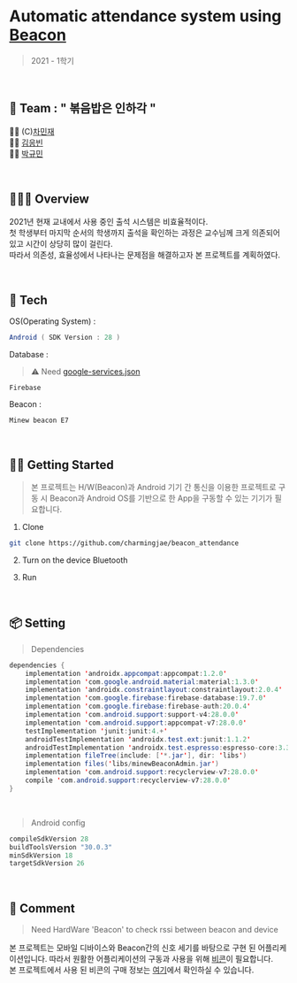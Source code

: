 # Automatic attendance system using [Beacon](https://ko.wikipedia.org/wiki/%EB%B9%84%EC%BD%98)
> 2021 - 1학기  

<br/>

## 🤝 Team : " 볶음밥은 인하각 "  
👨‍🚀 (C)[차민재](https://github.com/charmingjae)  
👨‍🚀 [김응빈](https://github.com/eungbin)  
👨‍🚀 [박규민](https://github.com/mareepark)  



<br/>

## 👨🏻‍💻 Overview  
2021년 현재 교내에서 사용 중인 출석 시스템은 비효율적이다.  
첫 학생부터 마지막 순서의 학생까지 출석을 확인하는 과정은 교수님께 크게 의존되어 있고 시간이 상당히 많이 걸린다.  
따라서 의존성, 효율성에서 나타나는 문제점을 해결하고자 본 프로젝트를 계획하였다.

<br/>

## 🔧 Tech

OS(Operating System) :
```java
Android ( SDK Version : 28 )
```

Database : 
> ⚠️ Need [google-services.json](https://firebase.google.com/docs/android/setup?hl=ko)
```
Firebase
```

Beacon :
```
Minew beacon E7
```

<br/>


## 🏃‍♂️ Getting Started
> 본 프로젝트는 H/W(Beacon)과 Android 기기 간 통신을 이용한 프로젝트로 구동 시 Beacon과 Android OS를 기반으로 한 App을 구동할 수 있는 기기가 필요합니다.  

1. Clone
~~~bash
git clone https://github.com/charmingjae/beacon_attendance
~~~  

2. Turn on the device Bluetooth  

3. Run

<br/> 

## 📦 Setting

> Dependencies  

~~~java
dependencies {
    implementation 'androidx.appcompat:appcompat:1.2.0'
    implementation 'com.google.android.material:material:1.3.0'
    implementation 'androidx.constraintlayout:constraintlayout:2.0.4'
    implementation 'com.google.firebase:firebase-database:19.7.0'
    implementation 'com.google.firebase:firebase-auth:20.0.4'
    implementation 'com.android.support:support-v4:28.0.0'
    implementation 'com.android.support:appcompat-v7:28.0.0'
    testImplementation 'junit:junit:4.+'
    androidTestImplementation 'androidx.test.ext:junit:1.1.2'
    androidTestImplementation 'androidx.test.espresso:espresso-core:3.3.0'
    implementation fileTree(include: ['*.jar'], dir: 'libs')
    implementation files('libs/minewBeaconAdmin.jar')
    implementation 'com.android.support:recyclerview-v7:28.0.0'
    compile 'com.android.support:recyclerview-v7:28.0.0'
}
~~~

<br/>  

> Android config

~~~java
compileSdkVersion 28
buildToolsVersion "30.0.3"
minSdkVersion 18
targetSdkVersion 26
~~~

<br/>  

## 📖 Comment  

> Need HardWare 'Beacon' to check rssi between beacon and device

본 프로젝트는 모바일 디바이스와 Beacon간의 신호 세기를 바탕으로 구현 된 어플리케이션입니다. 따라서 원활한 어플리케이션의 구동과 사용을 위해 [비콘](https://ko.wikipedia.org/wiki/%EB%B9%84%EC%BD%98)이 필요합니다.  
본 프로젝트에서 사용 된 비콘의 구매 정보는 [여기](http://m.nowwin.co.kr/product/%EB%B9%84%EC%BD%98-ibeacon-%EB%B8%94%EB%A3%A8%ED%88%AC%EC%8A%A4-beacon-i9-%EB%B9%84%ED%8F%B0-beafon/74/)에서 확인하실 수 있습니다.